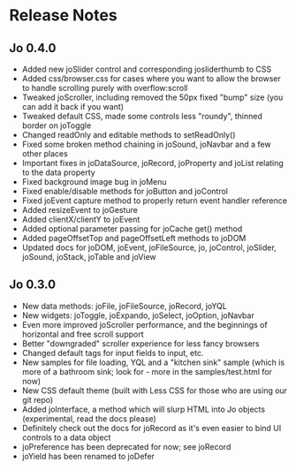 Release Notes
=============

Jo 0.4.0
--------

- Added new joSlider control and corresponding josliderthumb to CSS
- Added css/browser.css for cases where you want to allow the browser to handle scrolling purely with overflow:scroll
- Tweaked joScroller, including removed the 50px fixed "bump" size (you can add it back if you want)
- Tweaked default CSS, made some controls less "roundy", thinned border on joToggle
- Changed readOnly and editable methods to setReadOnly()
- Fixed some broken method chaining in joSound, joNavbar and a few other places
- Important fixes in joDataSource, joRecord, joProperty and joList relating to the data property
- Fixed background image bug in joMenu
- Fixed enable/disable methods for joButton and joControl
- Fixed joEvent capture method to properly return event handler reference
- Added resizeEvent to joGesture
- Added clientX/clientY to joEvent
- Added optional parameter passing for joCache get() method
- Added pageOffsetTop and pageOffsetLeft methods to joDOM
- Updated docs for joDOM, joEvent, joFileSource, jo, joControl, joSlider, joSound, joStack, joTable and joView

Jo 0.3.0
--------

- New data methods: joFile, joFileSource, joRecord, joYQL
- New widgets: joToggle, joExpando, joSelect, joOption, joNavbar
- Even more improved joScroller performance, and the beginnings of horizontal and free scroll support
- Better "downgraded" scroller experience for less fancy browsers
- Changed default tags for input fields to input, etc.
- New samples for file loading, YQL and a "kitchen sink" sample (which is more of a bathroom sink; look for -  more in the samples/test.html for now)
- New CSS default theme (built with Less CSS for those who are using our git repo)
- Added joInterface, a method which will slurp HTML into Jo objects (experimental, read the docs please)
- Definitely check out the docs for joRecord as it's even easier to bind UI controls to a data object
- joPreference has been deprecated for now; see joRecord
- joYield has been renamed to joDefer

